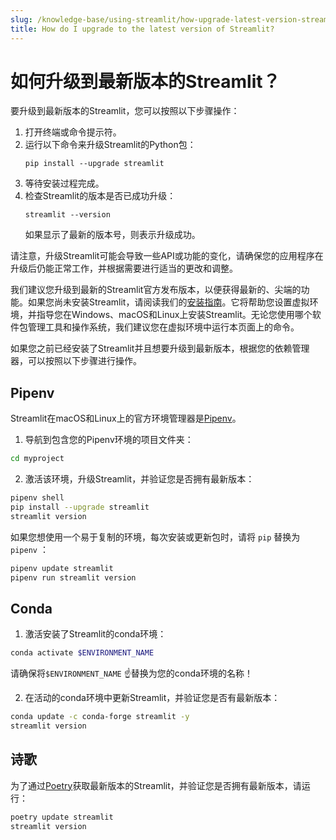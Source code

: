 ```yaml
---
slug: /knowledge-base/using-streamlit/how-upgrade-latest-version-streamlit
title: How do I upgrade to the latest version of Streamlit?
---
```


# 如何升级到最新版本的Streamlit？

要升级到最新版本的Streamlit，您可以按照以下步骤操作：

1. 打开终端或命令提示符。
2. 运行以下命令来升级Streamlit的Python包：
   ```
   pip install --upgrade streamlit
   ```
3. 等待安装过程完成。
4. 检查Streamlit的版本是否已成功升级：
   ```
   streamlit --version
   ```
   如果显示了最新的版本号，则表示升级成功。

请注意，升级Streamlit可能会导致一些API或功能的变化，请确保您的应用程序在升级后仍能正常工作，并根据需要进行适当的更改和调整。

我们建议您升级到最新的Streamlit官方发布版本，以便获得最新的、尖端的功能。如果您尚未安装Streamlit，请阅读我们的[安装指南](/library/get-started/installation)。它将帮助您设置虚拟环境，并指导您在Windows、macOS和Linux上安装Streamlit。无论您使用哪个软件包管理工具和操作系统，我们建议您在虚拟环境中运行本页面上的命令。

如果您之前已经安装了Streamlit并且想要升级到最新版本，根据您的依赖管理器，可以按照以下步骤进行操作。

## Pipenv

Streamlit在macOS和Linux上的官方环境管理器是[Pipenv](https://pypi.org/project/pipenv/)。

1. 导航到包含您的Pipenv环境的项目文件夹：

```bash
cd myproject
```

2. 激活该环境，升级Streamlit，并验证您是否拥有最新版本：

```bash
pipenv shell
pip install --upgrade streamlit
streamlit version
```

如果您想使用一个易于复制的环境，每次安装或更新包时，请将 `pip` 替换为 `pipenv` ：

```bash
pipenv update streamlit
pipenv run streamlit version
```

## Conda

1. 激活安装了Streamlit的conda环境：

```bash
conda activate $ENVIRONMENT_NAME
```

请确保将`$ENVIRONMENT_NAME` ☝️替换为您的conda环境的名称！

2. 在活动的conda环境中更新Streamlit，并验证您是否有最新版本：

```bash
conda update -c conda-forge streamlit -y
streamlit version
```

## 诗歌

为了通过[Poetry](https://python-poetry.org/)获取最新版本的Streamlit，并验证您是否拥有最新版本，请运行：

```bash
poetry update streamlit
streamlit version
```